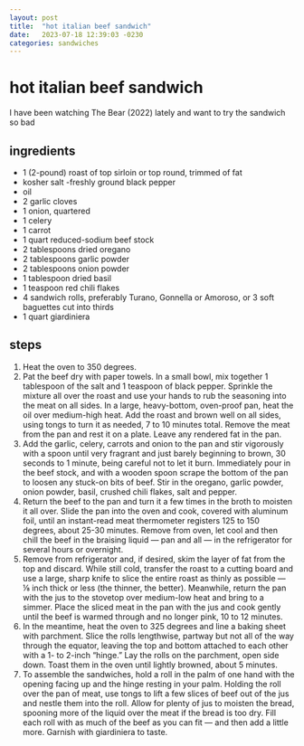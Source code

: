 ```yaml
---
layout: post
title:  "hot italian beef sandwich"
date:   2023-07-18 12:39:03 -0230
categories: sandwiches
---
```


# **hot italian beef sandwich**

I have been watching The Bear (2022) lately and want to try the sandwich so bad

## ingredients

- 1 (2-pound) roast of top sirloin or top round, trimmed of fat
- kosher salt
-freshly ground black pepper
- oil
- 2 garlic cloves
- 1 onion, quartered
- 1 celery
- 1 carrot
- 1 quart reduced-sodium beef stock
- 2 tablespoons dried oregano
- 2 tablespoons garlic powder
- 2 tablespoons onion powder
- 1 tablespoon dried basil
- 1 teaspoon red chili flakes
- 4 sandwich rolls, preferably Turano, Gonnella or Amoroso, or 3 soft baguettes cut into thirds
- 1 quart giardiniera

## steps

1. Heat the oven to 350 degrees.
2. Pat the beef dry with paper towels. In a small bowl, mix together 1 tablespoon of the salt and 1 teaspoon of black pepper. Sprinkle the mixture all over the roast and use your hands to rub the seasoning into the meat on all sides.
In a large, heavy-bottom, oven-proof pan, heat the oil over medium-high heat. Add the roast and brown well on all sides, using tongs to turn it as needed, 7 to 10 minutes total. Remove the meat from the pan and rest it on a plate. Leave any rendered fat in the pan.
3. Add the garlic, celery, carrots and onion to the pan and stir vigorously with a spoon until very fragrant and just barely beginning to brown, 30 seconds to 1 minute, being careful not to let it burn. Immediately pour in the beef stock, and with a wooden spoon scrape the bottom of the pan to loosen any stuck-on bits of beef. Stir in the oregano, garlic powder, onion powder, basil, crushed chili flakes, salt and pepper.
4. Return the beef to the pan and turn it a few times in the broth to moisten it all over. Slide the pan into the oven and cook, covered with aluminum foil, until an instant-read meat thermometer registers 125 to 150 degrees, about 25-30 minutes. Remove from oven, let cool and then chill the beef in the braising liquid — pan and all — in the refrigerator for several hours or overnight.
5. Remove from refrigerator and, if desired, skim the layer of fat from the top and discard. While still cold, transfer the roast to a cutting board and use a large, sharp knife to slice the entire roast as thinly as possible — ⅛ inch thick or less (the thinner, the better). Meanwhile, return the pan with the jus to the stovetop over medium-low heat and bring to a simmer. Place the sliced meat in the pan with the jus and cook gently until the beef is warmed through and no longer pink, 10 to 12 minutes.
6. In the meantime, heat the oven to 325 degrees and line a baking sheet with parchment. Slice the rolls lengthwise, partway but not all of the way through the equator, leaving the top and bottom attached to each other with a 1- to 2-inch “hinge.” Lay the rolls on the parchment, open side down. Toast them in the oven until lightly browned, about 5 minutes.
7. To assemble the sandwiches, hold a roll in the palm of one hand with the opening facing up and the hinge resting in your palm. Holding the roll over the pan of meat, use tongs to lift a few slices of beef out of the jus and nestle them into the roll. Allow for plenty of jus to moisten the bread, spooning more of the liquid over the meat if the bread is too dry. Fill each roll with as much of the beef as you can fit — and then add a little more. Garnish with giardiniera to taste.








